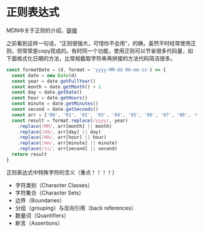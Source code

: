 # 正则表达式

MDN中关于正则的介绍，[链接](https://developer.mozilla.org/zh-CN/docs/Web/JavaScript/Reference/Global_Objects/RegExp#character-sets)

之前看到这样一句话，“正则很强大，可惜你不会用”，的确，虽然平时经常使用正则，但常常是copy现成的。有时同一个功能，使用正则可以节省很多代码量，如下面格式化日期的方法，比常规截取字符串再拼接的方法代码简洁很多。
```js
const formatDate = (d, format = 'yyyy-MM-dd HH-mm-ss') => {
  const date = new Date(d)
  const year = date.getFullYear()
  const month = date.getMonth() + 1
  const day = date.getDate()
  const hour = date.getHours()
  const minute = date.getMinutes()
  const second = date.getSeconds()
  const arr = ['00', '01', '02', '03', '04', '05', '06', '07', '08', '09']
  const result = format.replace(/yyyy/, year)
    .replace(/MM/, arr[month] || month)
    .replace(/dd/, arr[day] || day)
    .replace(/HH/, arr[hour] || hour)
    .replace(/mm/, arr[minute] || minute)
    .replace(/ss/, arr[second] || second)
  return result
}
```

正则表达式中特殊字符的含义（重点！！！！）

- 字符类别（Character Classes）
- 字符集合（Character Sets）
- 边界（Boundaries）
- 分组（grouping）与反向引用（back references）
- 数量词（Quantifiers）
- 断言（Assertions）
